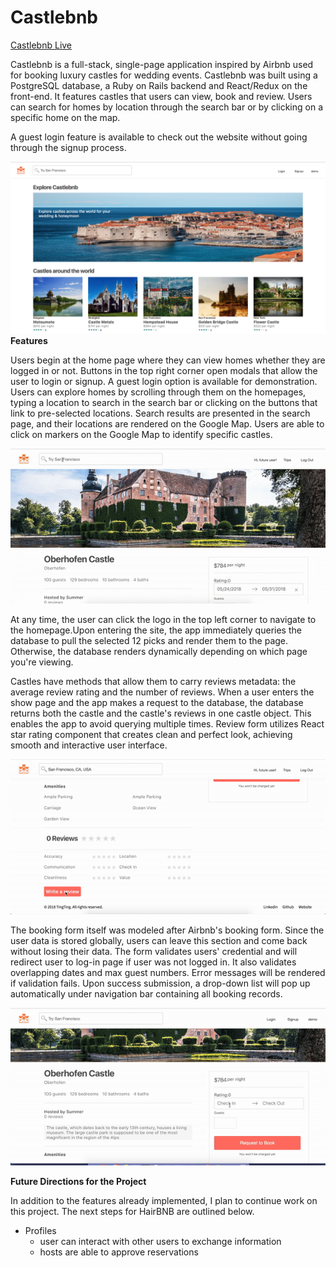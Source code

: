 # Castlebnb

[Castlebnb Live](https://castlebnb.herokuapp.com/#/)

Castlebnb is a full-stack, single-page application inspired by Airbnb used for booking luxury castles for wedding events. Castlebnb was built using a PostgreSQL database, a Ruby on Rails backend and React/Redux on the front-end. It features castles that users can view, book and review.  Users can search for homes by location through the search bar or by clicking on a specific home on the map.  

A guest login feature is available to check out the website without going through the signup process.

![index](app/assets/images/screenshot/homepage.png)
**Features**

Users begin at the home page where they can view homes whether they are logged in or not.  Buttons in the top right corner open modals that allow the user to login or signup.  A guest login option is available for demonstration. Users can explore homes by scrolling through them on the homepages, typing a location to search in the search bar or clicking on the buttons that link to pre-selected locations. Search results are presented in the search page, and their locations are rendered on the Google Map. Users are able to click on markers on the Google Map to identify specific castles.

![index](app/assets/images/screenshot/search.gif)

 At any time, the user can click the logo in the top left corner to navigate to the homepage.Upon entering the site, the app immediately queries the database to pull the selected 12 picks and render them to the page. Otherwise, the database renders dynamically depending on which page you're viewing.

Castles have methods that allow them to carry reviews metadata: the average review rating and the number of reviews. When a user enters the show page and the app makes a request to the database, the database returns both the castle and the castle's reviews in one castle object. This enables the app to avoid querying multiple times.
Review form utilizes React star rating component that creates clean and perfect look, achieving smooth and interactive user interface.

![index](app/assets/images/screenshot/review.gif)


The booking form itself was modeled after Airbnb's booking form. Since the user data is stored globally, users can leave this section and come back without losing their data. The form validates users' credential and will redirect user to log-in page if user was not logged in. It also validates overlapping dates and max guest numbers. Error messages will be rendered if validation fails. Upon success submission, a drop-down list will pop up automatically under navigation bar containing all booking records.

![booking castles](app/assets/images/screenshot/booking.gif)

**Future Directions for the Project**

In addition to the features already implemented, I plan to continue work on this project. The next steps for HairBNB are outlined below.


- Profiles
  - user can interact with other users to exchange information
  - hosts are able to approve reservations
